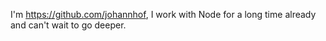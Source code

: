 I'm <https://github.com/johannhof>, I work with Node for a long time already and can't wait to go deeper.
